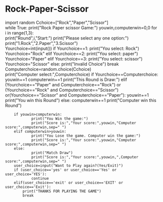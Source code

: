 # Rock-Paper-Scissor
import random
Cchoice=["Rock","Paper","Scissor"]              
while True:
        print("Rock Paper scissor Game:")
        youwin,computerwin=0,0
        for i in range(1,3):                    
                print("Round",i,"Start:")
                print("Please select any one option:")
                print("1.Rock","2.Paper","3.Scissor")  
                Yourchoice=int(input())
                if Yourchoice==1:
                        print("You select: Rock")
                        Yourchoice="Rock"
                elif Yourchoice==2:
                        print("You select: paper")
                        Yourchoice="Paper"
                elif Yourchoice==3:
                        print("You select: scissor")
                        Yourchoice="Scissor"
                else:
                        print("Invalid Choice")
                        break
                Computerchoice=random.choice(Cchoice)  
                print("Computer select:",Computerchoice)
                if Yourchoice==Computerchoice:    
                        youwin+=1
                        computerwin+=1
                        print("This Round is Draw:")
                elif (Yourchoice=="Paper" and Computerchoice=="Rock") or (Yourchoice=="Rock" and Computerchoice=="Scissor") or(Yourchoice=="Scissor" and Computerchoice=="Paper"):
                        youwin+=1
                        print("You win this Round")
                else:
                        computerwin+=1
                        print("Computer win this Round")

        if youwin>computerwin:
                print("You Win the game:")
                print("Score is:","Your score:",youwin,"Computer score:",computerwin,sep=" ")
        elif computerwin>youwin:
                print("You Lose the game. Computer win the game:")
                print("Score is:","Your score:",youwin,"Computer score:",computerwin,sep=" ")
        else:
                print("Match Draw")
                print("Score is:","Your score:",youwin,",Computer score:",computerwin,sep=" ")
        user_choice=input("Want to Play again?(Yes/Exit)")
        if (user_choice=='yes' or user_choice=='Yes' or user_choice='YES'):
                continue             
        elif(user_choice=='exit' or user_choice=='EXIT' or user_choice=='Exit'):
            print("THANKS FOR PLAYING THE GAME")
            break

